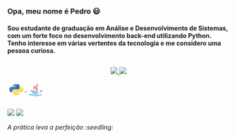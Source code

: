 
### Opa, meu nome é Pedro 😃
  
#### Sou estudante de graduação em Análise e Desenvolvimento de Sistemas, com um forte foco no desenvolvimento back-end utilizando Python. Tenho interesse em várias vertentes da tecnologia e me considero uma pessoa curiosa.
##
<div align = center>
<a href="https://github.com/PedroEwen">
<img height= "180em" src ="https://github-readme-stats.vercel.app/api?username=PedroEwen&show_icons=false&theme=midnight-purple"/>
<img height= "180em" src ="https://github-readme-stats.vercel.app/api/top-langs/?username=PedroEwen&layout=compact&langs_count=8&theme=midnight-purple"/>
</div>


<div style="display: inline_block"><br>
  <img align="center" alt="Rafa-Js" height="30" width="40" src="https://raw.githubusercontent.com/devicons/devicon/master/icons/python/python-original.svg">
<img align="center" alt="Rafa-Js" height="30" width="40" src="https://raw.githubusercontent.com/devicons/devicon/master/icons/java/java-original.svg">

</div>

##
  
<div>
<a href ="mailto:pedrohenriquewen@gmail.com"><img src="https://img.shields.io/badge/-Gmail-%23333?style=for-the-badge&logo=gmail&logoColor=white" target="_blank"></a>
<a href="https://www.linkedin.com/in/pedro-henrique-3388aa243/" target="_blank"><img src="https://img.shields.io/badge/-LinkedIn-%230077B5?style=for-the-badge&logo=linkedin&logoColor=white" target="_blank"></a> 
</div>
 
<p><i> A prática leva a perfeição :seedling: <i><p>
